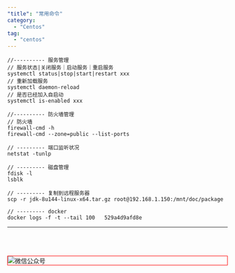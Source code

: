 ```yaml
---
"title": "常用命令"
category:
  - "Centos"
tag:
  - "centos"
---
```


```
//---------- 服务管理
// 服务状态|关闭服务｜启动服务｜重启服务
systemctl status|stop|start|restart xxx 
// 重新加载服务
systemctl daemon-reload 
// 是否已经加入自启动
systemctl is-enabled xxx

//---------- 防火墙管理
// 防火墙
firewall-cmd -h
firewall-cmd --zone=public --list-ports

// --------- 端口监听状况
netstat -tunlp

// --------- 磁盘管理
fdisk -l
lsblk 

// --------- 复制到远程服务器
scp -r jdk-8u144-linux-x64.tar.gz root@192.168.1.150:/mnt/doc/package 

// --------- docker
docker logs -f -t --tail 100   529a4d9afd8e

```



---
<br /><br /><br />
<img style="border:1px red solid; display:block; margin:0 auto;" src="https://tianqingxiaozhu.oss-cn-shenzhen.aliyuncs.com/img/qrcode.jpg" alt="微信公众号" />


